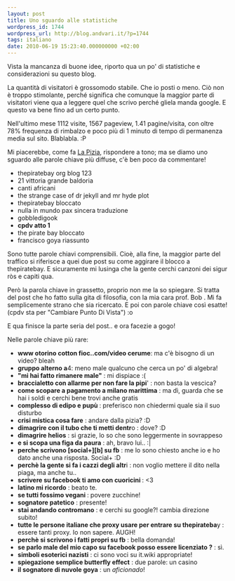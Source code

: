 ```yaml
---
layout: post
title: Uno sguardo alle statistiche
wordpress_id: 1744
wordpress_url: http://blog.andvari.it/?p=1744
tags: italiano
date: 2010-06-19 15:23:40.000000000 +02:00
---
```

Vista la mancanza di buone idee, riporto qua un po' di statistiche e considerazioni su questo blog.

La quantità di visitatori è grossomodo stabile. Che io posti o meno. Ciò non è troppo stimolante, perché significa che comunque la maggior parte di visitatori viene qua a leggere quel che scrivo perché gliela manda google. E questo va bene fino ad un certo punto.

Nell'ultimo mese 1112 visite, 1567 pageview, 1.41 pagine/visita, con oltre 78% frequenza di rimbalzo e poco più di 1 minuto di tempo di permanenza media sul sito. Blablabla. :P

Mi piacerebbe, come fa <a href="http://e-pythia.blogspot.com/2010/06/statistiche-del-mese-maggio-2010.html">La Pizia</a>, rispondere a tono; ma se diamo uno sguardo alle parole chiave più diffuse, c'è ben poco da commentare!
<ul>
	<li>thepiratebay org blog 123</li>
	<li>21 vittoria grande baldoria</li>
	<li>canti africani</li>
	<li>the strange case of dr jekyll and mr hyde plot</li>
	<li>thepiratebay bloccato</li>
	<li>nulla in mundo pax sincera traduzione</li>
	<li>gobbledigook</li>
	<li><strong>cpdv atto 1</strong></li>
	<li>the pirate bay bloccato</li>
	<li>francisco goya riassunto</li>
</ul>
Sono tutte parole chiavi comprensibili. Cioè, alla fine, la maggior parte del traffico si riferisce a quei due post su come aggirare il blocco a thepiratebay. E sicuramente mi lusinga che la gente cerchi canzoni dei sigur ròs e capiti qua.

Però la parola chiave in grassetto, proprio non me la so spiegare. Si tratta del post che ho fatto sulla gita di filosofia, con la mia cara prof. Bob . Mi fa semplicemente strano che sia ricercato. E poi con parole chiave così esatte! (cpdv sta per "Cambiare Punto Di Vista") :o

E qua finisce la parte seria del post.. e ora facezie a gogo!

Nelle parole chiave più rare:
<ul>
	<li><strong>www otorino cotton fioc..com/video cerume</strong>: ma c'è bisogno di un video? bleah</li>
	<li><strong>gruppo alterno a</strong>4: meno male qualcuno che cerca un po' di algebra!</li>
	<li><strong>"mi hai fatto rimanere male"</strong> : mi dispiace :(</li>
	<li><strong>braccialetto con allarme per non fare la pipi</strong>' : non basta la vescica?</li>
	<li><strong>come scopare a pagamento a milano marittima</strong> : ma dì, guarda che se hai i soldi e cerchi bene trovi anche gratis</li>
	<li><strong>complesso di edipo e pupù </strong>: preferisco non chiedermi quale sia il suo disturbo</li>
	<li><strong>crisi mistica cosa fare</strong> : andare dalla pizia? :D</li>
	<li><strong>dimagrire con il tubo che ti metti dentr</strong>o : dove? :D</li>
	<li><strong>dimagrire helios</strong> : si grazie, lo so che sono leggermente in sovrappeso</li>
	<li><strong>e﻿ si scopa una figa da paura</strong> : ah, bravo lui.. :|</li>
	<li><strong>perche scrivono [social+][b] su fb</strong> : me lo sono chiesto anche io e ho dato anche una risposta. Social+ :D</li>
	<li><strong>perchè la gente si fa i cazzi degli altr</strong>i : non voglio mettere il dito nella piaga, ma anche tu..</li>
	<li><strong>scrivere su facebook ti amo con cuoricini </strong>: &lt;3</li>
	<li><strong>latino mi ricordo</strong> : beato te.</li>
	<li><strong>se tutti fossimo vegani </strong>: povere zucchine!</li>
	<li><strong>sognatore patetico</strong> : presente!</li>
	<li><strong>stai andando contromano</strong> : e cerchi su google?! cambia direzione subito!</li>
	<li><strong>tutte le persone italiane che proxy usare per entrare su thepirateba</strong>y : essere tanti proxy. Io non sapere. AUGH!</li>
	<li><strong>perchè si scrivono i fatti propri su fb</strong> : bella domanda!</li>
	<li><strong>se parlo male del mio capo su facebook posso essere licenziato ?</strong> : sì.</li>
	<li><strong>simboli esoterici nazisti</strong> : ci sono voci su it.wiki appropriate!</li>
	<li><strong>spiegazione semplice butterfly effect</strong> : due parole: un casino</li>
	<li><strong>il sognatore di nuvole goya</strong> : un <em>aficionado</em>!</li>
</ul>
<ul></ul>
